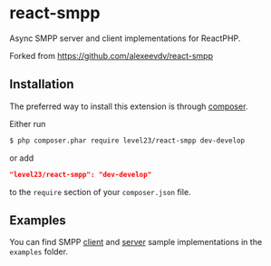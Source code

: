 # react-smpp

Async SMPP server and client implementations for ReactPHP.

Forked from https://github.com/alexeevdv/react-smpp

## Installation

The preferred way to install this extension is through [composer](https://getcomposer.org/download/).

Either run

```bash
$ php composer.phar require level23/react-smpp dev-develop
```

or add

```json
"level23/react-smpp": "dev-develop"
```

to the `require` section of your `composer.json` file.

## Examples

You can find SMPP [client](examples/client.php) and [server](examples/server.php) sample implementations in the `examples` folder.
